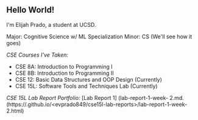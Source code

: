 ## Hello World!

I'm Elijah Prado, a student at UCSD.

Major: Cognitive Science w/ ML Specialization
Minor: CS (We'll see how it goes)
 
_CSE Courses I've Taken:_
* CSE 8A: Introduction to Programming I
* CSE 8B: Introduction to Programming II
* CSE 12: Basic Data Structures and OOP Design (Currently)
* CSE 15L: Software Tools and Techniques Lab (Currently)

_CSE 15L Lab Report Portfolio:_
[Lab Report 1] (lab-report-1-week- 2.md.
(https://<evprado849>.github.io/<evprado849/cse15l-lab-reports>/lab-report-1-week-2.html)
